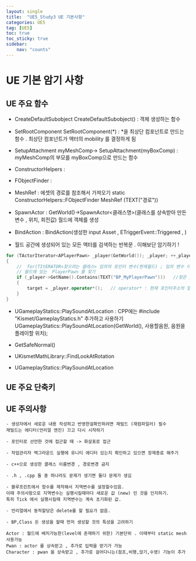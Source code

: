 ```yaml
---
layout: single
title:  "UE5_Study3 UE 기본사항"
categories: UE5
tag: [UE5]
toc: true
toc_sticky: true
sidebar:
    nav: "counts"
---
```




# UE 기본 암기 사항

## UE 주요 함수

- CreateDefaultSubobject
CreateDefaultSubobject<component>() : 객체 생성하는 함수

- SetRootComponent
SetRootComponent(*) : *을 최상단 컴포넌트로 만드는 함수 . 최상단 컴포넌트가 액터의 mobility 를 결정하게 됨 

- SetupAttachment
myMeshComp-> SetupAttachment(myBoxComp) : myMeshComp의 부모를 myBoxComp으로 만드는 함수

- ConstructorHelpers :

- FObjectFinder : 

- MeshRef : 에셋의 경로를 참조해서 가져오기 
static ConstructorHelpers::FObjectFinder<UStaticMesh> MeshRef (TEXT("경로"))

- SpawnActor : GetWorld()->SpawnActor<클래스명>(클래스를 상속받아 만든 변수 , 위치, 회전값)
월드에 객체를 생성 

- BindAction : BindAction(생성한 input Asset , ETriggerEvent::Triggered , )

- 월드 공간에 생성되어 있는 모든 액터를 검색하는 반복문 . 이해보단 암기하기 !

 
```cpp
for (TActorIterator<APlayerPawn> _player(GetWorld()); _player; ++_player) //특정 class를 찾는 구문 암기하기 
{
    //  for(TItERATOR<찾으려는 클래스> 임의의 포인터 변수(현재월드) ; 임의 변수 이름;++임의 변수 )
	// 월드에 있는  PlayerPawn 를 찾기
	if (_player->GetName().Contains(TEXT("BP_MyPlayerPawn")))	//찾은 _player의 이름이 BP_MyPlayerPawn을 포함하고 있다면 
	{
		target = _player.operator*();	// operator* : 현재 포인터주소의 알맞는 액터를 반환한다
	}
}
```

- UGameplayStatics::PlaySoundAtLocation  : 
CPP에는 #include "Kismet/GameplayStatics.h" 추가하고 사용하기
UGameplayStatics::PlaySoundAtLocation(GetWorld(), 사용할음원, 음원을 플레이할 위치);

- GetSafeNormal()

- UKismetMathLibrary::FindLookAtRotation

- UGameplayStatics::PlaySoundAtLocation



## UE 주요 단축키

## UE 주의사항

    - 생성자에서 새로운 내용 작성하고 반영한걸확인하려면 재빌드 (재컴파일러) 필수
    재빌드는 에디터(언리얼 엔진) 끄고 다시 시작하기 

    - 포인터로 선언한 것에 접근할 때 -> 화살표로 접근

    - 작업관리자 백그라운드 실행에 유니티 에디터 있는지 확인하고 있으면 장제종료 해주기 

    - c++으로 생성한 클래스 이름변경 , 경로변경 금지

    - .h , .cpp 둘 중 하나라도 문제가 생기면 둘다 문제가 생김

    - 블루프린트에서 함수를 제작해서 지역변수를 설정할수있음.  
    이때 주의사항으로 지역변수는 실행시킬때마다 새로운 값 (new) 인 것을 인지하기.  
    특히 Tick 에서 실행시킬때 지역변수는 계속 초기화된 값. 

    - 언리얼에서 동적할당은 delete를 할 필요가 없음.

    - BP,Class 든 생성을 할때 먼저 생성할 것의 특성을 고려하기

    Actor : 월드에 배치가능한(level에 존재하기 위한) 기본단위 . 이때부터 static mesh 사용가능 
    Pwan : actor 를 상속받고 , 추가로 입력을 받기가 가능
    Character : pwan 을 상속받고 , 추가로 걸어다니는(점프,비행,앉기,수영) 기능이 추가 